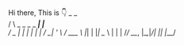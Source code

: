 Hi there, This is 👇
    _                   _     
   / \  _   _ _   _ ___| |__  
  / _ \| | | | | | / __| '_ \ 
 / ___ \ |_| | |_| \__ \ | | |
/_/   \_\__, |\__,_|___/_| |_|
        |___/                 



<!--
**a-ksharma/a-ksharma** is a ✨ _special_ ✨ repository because its `README.md` (this file) appears on your GitHub profile.

Here are some ideas to get you started:

- 🔭 I’m currently working on ...
- 🌱 I’m currently learning ...
- 👯 I’m looking to collaborate on ...
- 🤔 I’m looking for help with ...
- 💬 Ask me about ...
- 📫 How to reach me: ...
- 😄 Pronouns: ...
- ⚡ Fun fact: ...
-->
